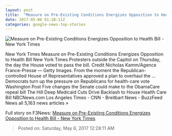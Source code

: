 ```yaml
---
layout: post
title:  "Measure on Pre-Existing Conditions Energizes Opposition to Health Bill - New York Times"
date: 2017-05-06 01:28:11Z
categories: google-news-top-stories
---
```


![Measure on Pre-Existing Conditions Energizes Opposition to Health Bill - New York Times](https://static01.nyt.com/images/2017/05/06/us/06PreExisting/06PreExisting-facebookJumbo-v2.jpg)

New York Times Measure on Pre-Existing Conditions Energizes Opposition to Health Bill New York Times Protesters outside the Capitol on Thursday, the day the House voted to pass the bill. Credit Nicholas Kamm/Agence France-Presse — Getty Images. From the moment the Republican-controlled House of Representatives approved a plan to overhaul the ... Democrats turn up the pressure on Republicans for health-care vote Washington Post Five changes the Senate could make to the ObamaCare repeal bill The Hill Deep Medicaid Cuts Drive Backlash to House Health Care Bill NBCNews.com Los Angeles Times - CNN - Breitbart News - BuzzFeed News all 5,163 news articles »


Full story on F3News: [Measure on Pre-Existing Conditions Energizes Opposition to Health Bill - New York Times](http://www.f3nws.com/n/D2PHDC)

> Posted on: Saturday, May 6, 2017 12:28:11 AM
